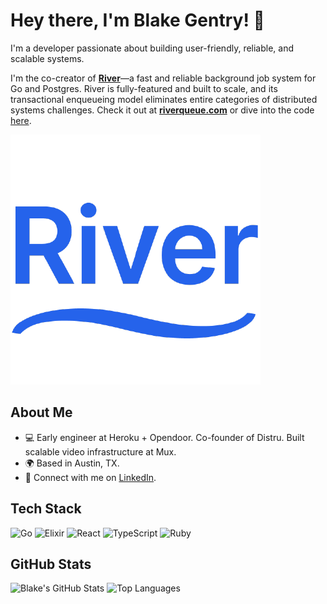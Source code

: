# Hey there, I'm Blake Gentry! 👋

I'm a developer passionate about building user-friendly, reliable, and scalable systems. 

I'm the co-creator of **[River](https://riverqueue.com)**—a fast and reliable background job system for Go and Postgres. River is fully-featured and built to scale, and its transactional enqueueing model eliminates entire categories of distributed systems challenges. Check it out at **[riverqueue.com](https://riverqueue.com)** or dive into the code [here](https://github.com/riverqueue/river).

![River Logo](https://github.com/riverqueue/.github/raw/master/profile/logo.png)

## About Me

- 💻 Early engineer at Heroku + Opendoor. Co-founder of Distru. Built scalable video infrastructure at Mux.
- 🌍 Based in Austin, TX. 
- 🔗 Connect with me on [LinkedIn](https://www.linkedin.com/in/blakegentry).

## Tech Stack
![Go](https://img.shields.io/badge/Go-00ADD8?style=for-the-badge&logo=go&logoColor=white)
![Elixir](https://img.shields.io/badge/Elixir-4B275F?style=for-the-badge&logo=elixir&logoColor=white)
![React](https://img.shields.io/badge/React-61DAFB?style=for-the-badge&logo=react&logoColor=black)
![TypeScript](https://img.shields.io/badge/TypeScript-3178C6?style=for-the-badge&logo=typescript&logoColor=white)
![Ruby](https://img.shields.io/badge/Ruby-CC342D?style=for-the-badge&logo=ruby&logoColor=white)

## GitHub Stats
![Blake's GitHub Stats](https://github-readme-stats.vercel.app/api?username=bgentry&show_icons=true&theme=radical)
![Top Languages](https://github-readme-stats.vercel.app/api/top-langs/?username=bgentry&layout=compact&theme=radical)
